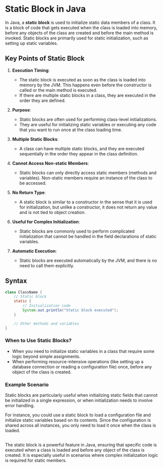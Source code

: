 # Static Block in Java

In Java, a **static block** is used to initialize static data members of a class. It is a block of code that gets executed when the class is loaded into memory, before any objects of the class are created and before the main method is invoked. Static blocks are primarily used for static initialization, such as setting up static variables.

## Key Points of Static Block

1. **Execution Timing**: 
   - The static block is executed as soon as the class is loaded into memory by the JVM. This happens even before the constructor is called or the main method is executed.
   - If there are multiple static blocks in a class, they are executed in the order they are defined.

2. **Purpose**:
   - Static blocks are often used for performing class-level initializations.
   - They are useful for initializing static variables or executing any code that you want to run once at the class loading time.

3. **Multiple Static Blocks**:
   - A class can have multiple static blocks, and they are executed sequentially in the order they appear in the class definition.

4. **Cannot Access Non-static Members**:
   - Static blocks can only directly access static members (methods and variables). Non-static members require an instance of the class to be accessed.

5. **No Return Type**:
   - A static block is similar to a constructor in the sense that it is used for initialization, but unlike a constructor, it does not return any value and is not tied to object creation.

6. **Useful for Complex Initialization**:
   - Static blocks are commonly used to perform complicated initialization that cannot be handled in the field declarations of static variables.

7. **Automatic Execution**:
   - Static blocks are executed automatically by the JVM, and there is no need to call them explicitly.

## Syntax

```java
class ClassName {
    // Static block
    static {
        // Initialization code
        System.out.println("Static block executed");
    }

    // Other methods and variables
}
```
### When to Use Static Blocks?
- When you need to initialize static variables in a class that require some logic beyond simple assignments.
- When performing resource-intensive operations (like setting up a database connection or reading a configuration file) once, before any object of the class is created.

### Example Scenario
Static blocks are particularly useful when initializing static fields that cannot be initialized in a single expression, or when initialization needs to involve error handling.

For instance, you could use a static block to load a configuration file and initialize static variables based on its contents. Since the configuration is shared across all instances, you only need to load it once when the class is loaded.

## 
The static block is a powerful feature in Java, ensuring that specific code is executed when a class is loaded and before any object of the class is created. It is especially useful in scenarios where complex initialization logic is required for static members.